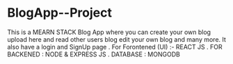 # BlogApp--Project
 This is a MEARN STACK Blog App where you can create your own blog upload here and read other users blog edit your own blog and many more. It also have a login and SignUp page . 
 For Forontened (UI) :- REACT JS .
 FOR BACKENED : NODE & EXPRESS JS .
 DATABASE : MONGODB
